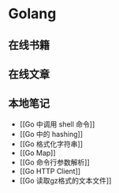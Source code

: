 # Golang

## 在线书籍

## 在线文章

## 本地笔记

- [[Go 中调用 shell 命令]]
- [[Go 中的 hashing]]
- [[Go 格式化字符串]]
- [[Go Map]]
- [[Go 命令行参数解析]]
- [[Go HTTP Client]]
- [[Go 读取gz格式的文本文件]]